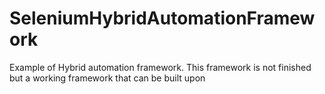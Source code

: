 # SeleniumHybridAutomationFramework
Example of Hybrid automation framework. 
This framework is not finished but a working framework that can be built upon
